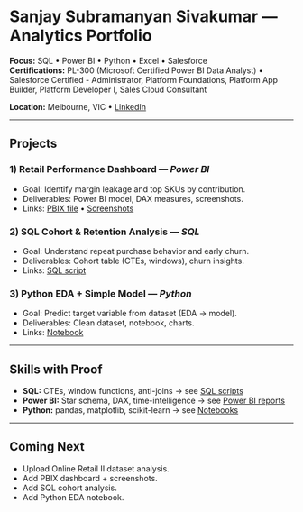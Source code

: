 # Sanjay Subramanyan Sivakumar — Analytics Portfolio

**Focus:** SQL • Power BI • Python • Excel • Salesforce   
**Certifications:** PL-300 (Microsoft Certified Power BI Data Analyst) • Salesforce Certified - Administrator, Platform Foundations, Platform App Builder, Platform Developer I, Sales Cloud Consultant

**Location:** Melbourne, VIC • [LinkedIn](http://www.linkedin.com/in/sanjayssivakumar)

---

## Projects

### 1) Retail Performance Dashboard — *Power BI*
- Goal: Identify margin leakage and top SKUs by contribution.
- Deliverables: Power BI model, DAX measures, screenshots.
- Links: [PBIX file](powerbi/) • [Screenshots](powerbi/)

### 2) SQL Cohort & Retention Analysis — *SQL*
- Goal: Understand repeat purchase behavior and early churn.
- Deliverables: Cohort table (CTEs, windows), churn insights.
- Links: [SQL script](sql/)

### 3) Python EDA + Simple Model — *Python*
- Goal: Predict target variable from dataset (EDA → model).
- Deliverables: Clean dataset, notebook, charts.
- Links: [Notebook](python/)

---

## Skills with Proof
- **SQL:** CTEs, window functions, anti-joins → see [SQL scripts](sql/)
- **Power BI:** Star schema, DAX, time-intelligence → see [Power BI reports](powerbi/)
- **Python:** pandas, matplotlib, scikit-learn → see [Notebooks](python/)

---

## Coming Next
- Upload Online Retail II dataset analysis.
- Add PBIX dashboard + screenshots.
- Add SQL cohort analysis.
- Add Python EDA notebook.
